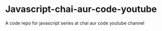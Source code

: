 # Javascript-chai-aur-code-youtube
A code repo for javascript series at chai aur code youtube channel
